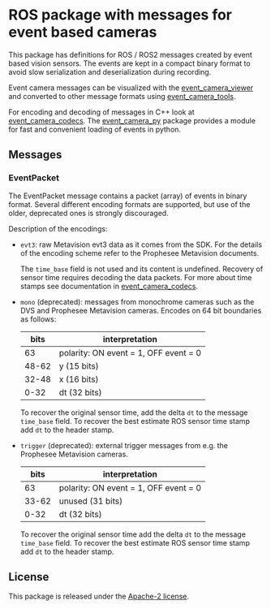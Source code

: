 # ROS package with messages for event based cameras

This package has definitions for ROS / ROS2 messages created by event based vision
sensors. The events are kept in a compact binary format to avoid slow
serialization and deserialization during recording.

Event camera messages can be  visualized with the
[event_camera_viewer](https://github.com/ros-event-camera/event_camera_viewer)
and converted to other message formats using
[event_camera_tools](https://github.com/ros-event-camera/event_camera_tools).


For encoding and decoding of messages in C++ look at 
[event_camera_codecs](https://github.com/ros-event-camera/event_camera_codecs). The 
[event_camera_py](https://github.com/ros-event-camera/event_camera_py)
package provides a module for fast and convenient loading of events in python.


## Messages

### EventPacket

The EventPacket message contains a packet (array) of events in binary
format. Several different encoding formats are supported, but use of
the older, deprecated ones is strongly discouraged.

Description of the encodings:

- ``evt3``: raw Metavision evt3 data as it comes from the SDK.
    For the details of the encoding scheme refer to the Prophesee
    Metavision documents. 

	The ``time_base`` field is not used and its content is undefined. Recovery of
	sensor time requires decoding the data packets. For more about
	time stamps see documentation in
	[event_camera_codecs](https://github.com/ros-event-camera/event_camera_codecs).


- ``mono`` (deprecated): messages from monochrome cameras such as the DVS and
	Prophesee Metavision cameras. Encodes on 64 bit boundaries as follows:

    | bits  | interpretation                         |
    |-------|----------------------------------------|
    | 63    | polarity: ON event = 1, OFF event = 0  |
    | 48-62 | y (15 bits)                            |
    | 32-48 | x (16 bits)                            |
    | 0-32  | dt (32 bits)                           |

    To recover the original sensor time, add the delta ``dt`` to the
	message ``time_base`` field.
	To recover the best estimate ROS sensor time stamp add ``dt`` to the
	header stamp.

- ``trigger`` (deprecated): external trigger messages from e.g. the
    Prophesee Metavision cameras.

    | bits  | interpretation                         |
    |-------|----------------------------------------|
    | 63    | polarity: ON event = 1, OFF event = 0  |
    | 33-62 | unused (31 bits)                       |
    | 0-32  | dt (32 bits)                           |

    To recover the original sensor time add the delta ``dt`` to the
	message ``time_base`` field.
	To recover the best estimate ROS sensor time stamp add ``dt`` to the
	header stamp.


## License
This package is released under the [Apache-2 license](LICENSE).
